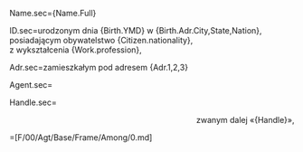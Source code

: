 Name.sec={Name.Full}

ID.sec=urodzonym dnia {Birth.YMD} w {Birth.Adr.City,State,Nation}, <br> posiadającym obywatelstwo  {Citizen.nationality}, <br>z wykształcenia  {Work.profession},

Adr.sec=zamieszkałym pod adresem {Adr.1,2,3}

Agent.sec=</i>

Handle.sec=<div align="right">zwanym dalej «{Handle}»,</div>

=[F/00/Agt/Base/Frame/Among/0.md]
